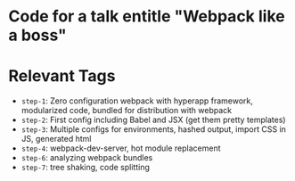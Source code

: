 # Code for a talk entitle "Webpack like a boss"

# Relevant Tags

* `step-1`: Zero configuration webpack with hyperapp framework, modularized code, bundled for distribution with webpack
* `step-2`: First config including Babel and JSX (get them pretty templates)
* `step-3`: Multiple configs for environments, hashed output, import CSS in JS, generated html
* `step-4`: webpack-dev-server, hot module replacement
* `step-6`: analyzing webpack bundles
* `step-7`: tree shaking, code splitting